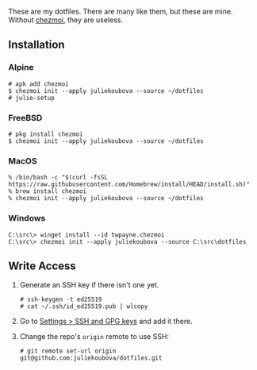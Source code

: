 These are my dotfiles. There are many like them, but these are mine. 
Without [chezmoi](https://www.chezmoi.io/), they are useless.

## Installation

### Alpine
```
# apk add chezmoi
$ chezmoi init --apply juliekoubova --source ~/dotfiles
# julie-setup
```

### FreeBSD
```
# pkg install chezmoi
$ chezmoi init --apply juliekoubova --source ~/dotfiles
```
### MacOS
```
% /bin/bash -c "$(curl -fsSL https://raw.githubusercontent.com/Homebrew/install/HEAD/install.sh)"
% brew install chezmoi
% chezmoi init --apply juliekoubova --source ~/dotfiles
```
### Windows
```
C:\src\> winget install --id twpayne.chezmoi
C:\src\> chezmoi init --apply juliekoubova --source C:\src\dotfiles
```

## Write Access
1. Generate an SSH key if there isn't one yet.

    ```
    # ssh-keygen -t ed25519
    # cat ~/.ssh/id_ed25519.pub | wlcopy
    ```
2. Go to [Settings > SSH and GPG keys](https://github.com/settings/keys) and add it there.
   
3. Change the repo's `origin` remote to use SSH:

    ```
    # git remote set-url origin git@github.com:juliekoubova/dotfiles.git
    ```
